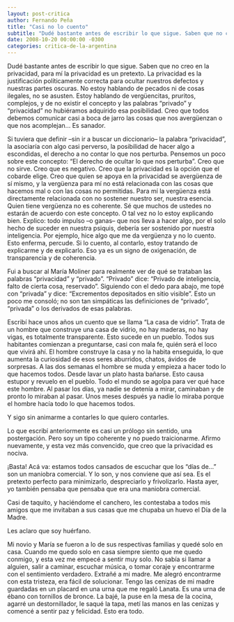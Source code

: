 ```yaml
---
layout: post-critica
author: Fernando Peña
title: "Casi no lo cuento"
subtitle: "Dudé bastante antes de escribir lo que sigue. Saben que no creo en la privacidad, para mí la privacidad es un pretexto."
date: 2008-10-20 00:00:00 -0300
categories: critica-de-la-argentina
---
```

Dudé bastante antes de escribir lo que sigue. Saben que no creo en la privacidad, para mí la privacidad es un pretexto. La privacidad es la justificación políticamente correcta para ocultar nuestros defectos y nuestras partes oscuras. No estoy hablando de pecados ni de cosas ilegales, no se asusten. Estoy hablando de vergüencitas, pruritos, complejos, y de no existir el concepto y las palabras “privado” y “privacidad” no hubiéramos adquirido esa posibilidad. Creo que todos debemos comunicar casi a boca de jarro las cosas que nos avergüenzan o que nos acomplejan... Es sanador.

Si tuviera que definir –sin ir a buscar un diccionario– la palabra “privacidad”, la asociaría con algo casi perverso, la posibilidad de hacer algo a escondidas, el derecho a no contar lo que nos perturba. Pensemos un poco sobre este concepto: “El derecho de ocultar lo que nos perturba”. Creo que no sirve. Creo que es negativo. Creo que la privacidad es la opción que el cobarde elige. Creo que quien se apoya en la privacidad se avergüenza de sí mismo, y la vergüenza para mí no está relacionada con las cosas que hacemos mal o con las cosas no permitidas. Para mí la vergüenza está directamente relacionada con no sostener nuestro ser, nuestra esencia. Quien tiene vergüenza no es coherente. Sé que muchos de ustedes no estarán de acuerdo con este concepto. O tal vez no lo estoy explicando bien. Explico: todo impulso –o ganas– que nos lleva a hacer algo, por el solo hecho de suceder en nuestra psiquis, debería ser sostenido por nuestra inteligencia. Por ejemplo, hice algo que me da vergüenza y no lo cuento. Esto enferma, percude. Si lo cuento, al contarlo, estoy tratando de explicarme y de explicarlo. Eso ya es un signo de oxigenación, de transparencia y de coherencia.

Fui a buscar al María Moliner para realmente ver de qué se trataban las palabras “privacidad” y “privado”. “Privado” dice: “Privado de inteligencia, falto de cierta cosa, reservado”. Siguiendo con el dedo para abajo, me topé con “privada” y dice: “Excrementos depositados en sitio visible”. Esto un poco me consoló; no son tan simpáticas las definiciones de “privado”, “privada” o los derivados de esas palabras.

Escribí hace unos años un cuento que se llama “La casa de vidrio”. Trata de un hombre que construye una casa de vidrio, no hay maderas, no hay vigas, es totalmente transparente. Esto sucede en un pueblo. Todos sus habitantes comienzan a preguntarse, casi con mala fe, quién será el loco que vivirá ahí. El hombre construye la casa y no la habita enseguida, lo que aumenta la curiosidad de esos seres aburridos, chatos, ávidos de sorpresas. A las dos semanas el hombre se muda y empieza a hacer todo lo que hacemos todos. Desde lavar un plato hasta bañarse. Esto causa estupor y revuelo en el pueblo. Todo el mundo se agolpa para ver qué hace este hombre. Al pasar los días, ya nadie se detenía a mirar, caminaban y de pronto lo miraban al pasar. Unos meses después ya nadie lo miraba porque el hombre hacía todo lo que hacemos todos.

Y sigo sin animarme a contarles lo que quiero contarles.

Lo que escribí anteriormente es casi un prólogo sin sentido, una postergación. Pero soy un tipo coherente y no puedo traicionarme. Afirmo nuevamente, y esta vez más convencido, que creo que la privacidad es nociva.

¡Basta! Acá va: estamos todos cansados de escuchar que los “días de...” son un maniobra comercial. Y lo son, y nos conviene que así sea. Es el pretexto perfecto para minimizarlo, despreciarlo y frivolizarlo. Hasta ayer, yo también pensaba que pensaba que era una maniobra comercial.

Casi de taquito, y haciéndome el canchero, les contestaba a todos mis amigos que me invitaban a sus casas que me chupaba un huevo el Día de la Madre.

Les aclaro que soy huérfano.

Mi novio y María se fueron a lo de sus respectivas familias y quedé solo en casa. Cuando me quedo solo en casa siempre siento que me quedo conmigo, y esta vez me empecé a sentir muy solo. No sabía si llamar a alguien, salir a caminar, escuchar música, o tomar coraje y encontrarme con el sentimiento verdadero. Extrañé a mi madre. Me alegró encontrarme con esta tristeza, era fácil de solucionar. Tengo las cenizas de mi madre guardadas en un placard en una urna que me regaló Lanata. Es una urna de ébano con tornillos de bronce. La bajé, la puse en la mesa de la cocina, agarré un destornillador, le saqué la tapa, metí las manos en las cenizas y comencé a sentir paz y felicidad. Esto era todo.
